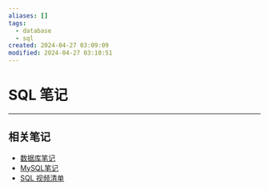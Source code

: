 ```yaml
---
aliases: []
tags:
  - database
  - sql
created: 2024-04-27 03:09:09
modified: 2024-04-27 03:10:51
---
```


# SQL 笔记

---

## 相关笔记

* [数据库笔记](DataBase_Note.md)
* [MySQL笔记](mysql/MySQL_Note.md)
* [SQL 视频清单](SQL_Videos.md)